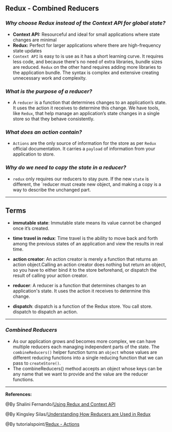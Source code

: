 ## **Redux - Combined Reducers**

### ***Why choose Redux instead of the Context API for global state?***

- **Context API:** Resourceful and ideal for small applications where state changes are minimal
- **Redux:** Perfect for larger applications where there are high-frequency state updates
- `Context API` is easy to is use as it has a short learning curve. It requires less code, and because there's no need of extra libraries, bundle sizes are reduced. `Redux` on the other hand requires adding more libraries to the application bundle. The syntax is complex and extensive creating unnecessary work and complexity.


### ***What is the purpose of a reducer?***

- A `reducer` is a function that determines changes to an application’s state. It uses the action it receives to determine this change. We have tools, like `Redux`, that help manage an application’s state changes in a single store so that they behave consistently.

### ***What does an action contain?***

- `Actions` are the only source of information for the store as per `Redux` official documentation. It carries a `payload` of information from your application to store.

### ***Why do we need to copy the state in a reducer?***


- `redux` only requires our reducers to stay pure. If the new `state` is different, the `reducer must create new object, and making a copy is a way to describe the unchanged part.


-------------------------------------------------------------


## **Terms**

- **immutable state**: Immutable state means its value cannot be changed once it’s created. 

- **time travel in redux**: Time travel is the ability to move back and forth among the previous states of an application and view the results in real time.

- **action creator**: An action creator is merely a function that returns an action object.Calling an action creator does nothing but return an object, so you have to either bind it to the store beforehand, or dispatch the result of calling your action creator.

- **reducer**: A reducer is a function that determines changes to an application's state. It uses the action it receives to determine this change.

- **dispatch**: dispatch is a function of the Redux store. You call store. dispatch to dispatch an action.



----------------------------------------------

### ***Combined Reducers***

- As our application grows and becomes more complex, we can have multiple reducers each managing independent parts of the state. The `combineReducers()` helper function turns an `object` whose values are different reducing functions into a single reducing function that we can pass to `createStore()`.
- The combineReducers() method accepts an object whose keys can be any name that we want to provide and the value are the reducer functions.


-----------------------------------------------

**References:**

@By Shalini Fernando/[Using Redux and Context API](https://www.codehousegroup.com/insight-and-inspiration/tech-stream/using-redux-and-context-api) 

@By Kingsley Silas/[Understanding How Reducers are Used in Redux](https://css-tricks.com/understanding-how-reducers-are-used-in-redux/#:~:text=A%20reducer%20is%20a%20function,so%20that%20they%20behave%20consistently.)

@By tutorialspoint/[Redux - Actions](https://www.tutorialspoint.com/redux/redux_actions.htm)
